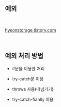 ## 예외

<br/>

[hyeonstorage.tistory.com](https://hyeonstorage.tistory.com/199) <br/>

<br/>

## 예외 처리 방법

* if문을 이용한 처리

* try-catch문 이용

* throws 사용(떠넘기기)

* try-catch-fianlly 이용
